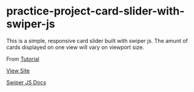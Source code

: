 # practice-project-card-slider-with-swiper-js
 
This is a simple, responsive card slider built with swiper js. The amunt of cards displayed on one view will vary on viewport size.

From [Tutorial](https://www.youtube.com/watch?v=BKKcGb80MOs&t=59s)

[View Site](https://webbees-development.github.io/practice-project-card-slider-with-swiper-js/)

[Swiper JS Docs](https://swiperjs.com/swiper-api)
